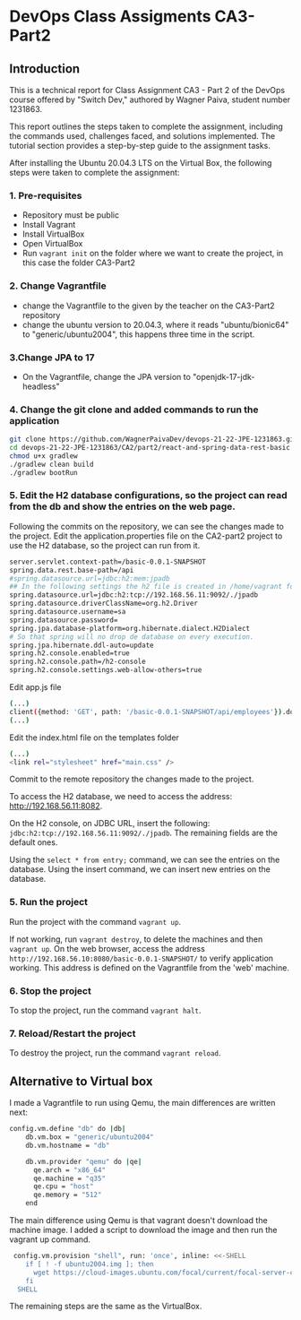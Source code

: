 # DevOps Class Assigments CA3-Part2

## Introduction

This is a technical report for Class Assignment CA3 - Part 2 of the DevOps course offered by "Switch Dev," authored by Wagner Paiva, student number 1231863.

This report outlines the steps taken to complete the assignment, including the commands used, challenges faced, and solutions implemented. The tutorial section provides a step-by-step guide to the assignment tasks.

After installing the Ubuntu 20.04.3 LTS on the Virtual Box, the following steps were taken to complete the assignment:

### 1. Pre-requisites

- Repository must be public
- Install Vagrant
- Install VirtualBox
- Open VirtualBox
- Run `vagrant init` on the folder where we want to create the project, in this case the folder CA3-Part2

### 2. Change Vagrantfile

- change the Vagrantfile to the given by the teacher on the CA3-Part2 repository
- change the ubuntu version to 20.04.3, where it reads "ubuntu/bionic64" to "generic/ubuntu2004", this happens three time in the script.

### 3.Change JPA to 17

- On the Vagrantfile, change the JPA version to "openjdk-17-jdk-headless"

### 4. Change the git clone and added commands to run the application

```bash
git clone https://github.com/WagnerPaivaDev/devops-21-22-JPE-1231863.git
cd devops-21-22-JPE-1231863/CA2/part2/react-and-spring-data-rest-basic
chmod u+x gradlew
./gradlew clean build
./gradlew bootRun
```

### 5. Edit the H2 database configurations, so the project can read from the db and show the entries on the web page.
Following the commits on the repository, we can see the changes made to the project.
Edit the application.properties file on the CA2-part2 project to use the H2 database, so the project can run from it.
```bash
server.servlet.context-path=/basic-0.0.1-SNAPSHOT
spring.data.rest.base-path=/api
#spring.datasource.url=jdbc:h2:mem:jpadb
## In the following settings the h2 file is created in /home/vagrant folder
spring.datasource.url=jdbc:h2:tcp://192.168.56.11:9092/./jpadb
spring.datasource.driverClassName=org.h2.Driver
spring.datasource.username=sa
spring.datasource.password=
spring.jpa.database-platform=org.hibernate.dialect.H2Dialect
# So that spring will no drop de database on every execution.
spring.jpa.hibernate.ddl-auto=update
spring.h2.console.enabled=true
spring.h2.console.path=/h2-console
spring.h2.console.settings.web-allow-others=true
```
Edit app.js file
```bash
(...)
client({method: 'GET', path: '/basic-0.0.1-SNAPSHOT/api/employees'}).done(response => {
(...)
```
Edit the index.html file on the templates folder
```bash
(...)
<link rel="stylesheet" href="main.css" />
  ```
Commit to the remote repository the changes made to the project.

To access the H2 database, we need to access the address: http://192.168.56.11:8082.

On the H2 console, on JDBC URL, insert the following: `jdbc:h2:tcp://192.168.56.11:9092/./jpadb`.
The remaining fields are the default ones.


Using the `select * from entry;` command, we can see the entries on the database.
Using the insert command, we can insert new entries on the database.

### 5. Run the project
Run the project with the command `vagrant up`.

If not working, run `vagrant destroy`, to delete the machines and then `vagrant up`.
On the web browser, access the address `http://192.168.56.10:8080/basic-0.0.1-SNAPSHOT/` to verify application working. This address is defined on the Vagrantfile from the 'web' machine.

### 6. Stop the project
To stop the project, run the command `vagrant halt`.

### 7. Reload/Restart the project
To destroy the project, run the command `vagrant reload`.

## Alternative to Virtual box

I made a Vagrantfile to run using Qemu, the main differences are written next:

```bash
config.vm.define "db" do |db|
    db.vm.box = "generic/ubuntu2004"
    db.vm.hostname = "db"

    db.vm.provider "qemu" do |qe|
      qe.arch = "x86_64"
      qe.machine = "q35"
      qe.cpu = "host"
      qe.memory = "512"
    end
```

The main difference using Qemu is that vagrant doesn't download the machine image. I added a script to download the image and then run the vagrant up command.

```bash
 config.vm.provision "shell", run: 'once', inline: <<-SHELL
    if [ ! -f ubuntu2004.img ]; then
      wget https://cloud-images.ubuntu.com/focal/current/focal-server-cloudimg-amd64.img -O ubuntu2004.img
    fi
  SHELL
```
The remaining steps are the same as the VirtualBox.

